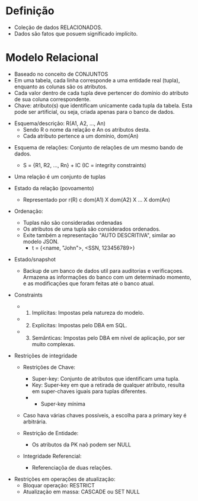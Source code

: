 # Definição
- Coleção de dados RELACIONADOS.
- Dados são fatos que posuem significado implícito.

# Modelo Relacional
- Baseado no conceito de CONJUNTOS
- Em uma tabela, cada linha corresponde a uma entidade real (tupla), enquanto as colunas são os atributos.
- Cada valor dentro de cada tupla deve pertencer do domínio do atributo de sua coluna correspondente.
- Chave: atributo(s) que identificam unicamente cada tupla da tabela. Esta pode ser artificial, ou seja, criada apenas para o banco de dados.

* Esquema/descrição: R(A1, A2, ..., An)
	* Sendo R o nome da relação e An os atributos desta.
	* Cada atributo pertence a um domínio, dom(An)

- Esquema de relações: Conjunto de relações de um mesmo bando de dados.
	* S = {R1, R2, ..., Rn} + IC (IC = integrity constraints)

- Uma relação é um conjunto de tuplas

- Estado da relação (povoamento)
	* Representado por r(R) c dom(A1) X dom(A2) X ... X dom(An)

- Ordenação:
  * Tuplas não são consideradas ordenadas
  * Os atributos de uma tupla são considerados ordenados.
  * Exite também a representação "AUTO DESCRITIVA", similar ao modelo JSON.
    * t = {<name, "John">, <SSN, 123456789>}	

- Estado/snapshot
  * Backup de um banco de dados util para auditorias e verificaçoes. Armazena as informações do banco com um determinado momento, e as modificações que foram feitas até o banco atual.

- Constraints
  * 1. Implícitas: Impostas pela natureza do modelo.
  * 2. Explícitas: Impostas pelo DBA em SQL.
  * 3. Semânticas: Impostas pelo DBA em nível de aplicação, por ser muito complexas. 

- Restrições de integridade
  * Restrições de Chave:
    * Super-key: Conjunto de atributos que identificam uma tupla.
    * Key: Super-key em que a retirada de qualquer atributo, resulta em super-chaves iguais para tuplas diferentes.
    * - Super-key mínima
  * Caso hava várias chaves possíveis, a escolha para a primary key é arbitrária.

  * Restrição de Entidade:
    * Os atributos da PK naõ podem ser NULL

  * Integridade Referencial:
    * Referenciaçõa de duas relações.

* Restrições em operações de atualização:
  * Bloquar operação: RESTRICT
  * Atualização em massa: CASCADE ou SET NULL
